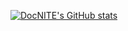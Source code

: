 [![DocNITE's GitHub stats](https://github-readme-stats.vercel.app/api?username=DocNITE&theme=radical&show_icons=true&bg_color=00000000)](https://github.com/anuraghazra/github-readme-stats)
